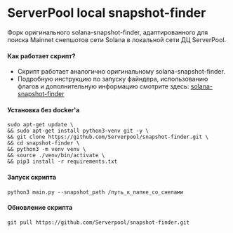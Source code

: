 # ServerPool local snapshot-finder

Форк оригинального solana-snapshot-finder, адаптированного для поиска Mainnet снепшотов сети Solana в локальной сети ДЦ ServerPool.

#### Как работает скрипт?

- Скрипт работает аналогично оригинальному solana-snapshot-finder.
- Подробную инструкцию по запуску файндера, использованию флагов и дополнительную информацию смотрите здесь: [solana-snapshot-finder](https://github.com/c29r3/solana-snapshot-finder)


#### Установка без docker'а
``` 
sudo apt-get update \
&& sudo apt-get install python3-venv git -y \
&& git clone https://github.com/Serverpool/snapshot-finder.git \
&& cd snapshot-finder \
&& python3 -m venv venv \
&& source ./venv/bin/activate \
&& pip3 install -r requirements.txt
```

#### Запуск скрипта
`
python3 main.py --snapshot_path /путь_к_папке_со_снепами
`

#### Обновление скрипта
 `git pull https://github.com/Serverpool/snapshot-finder.git`
